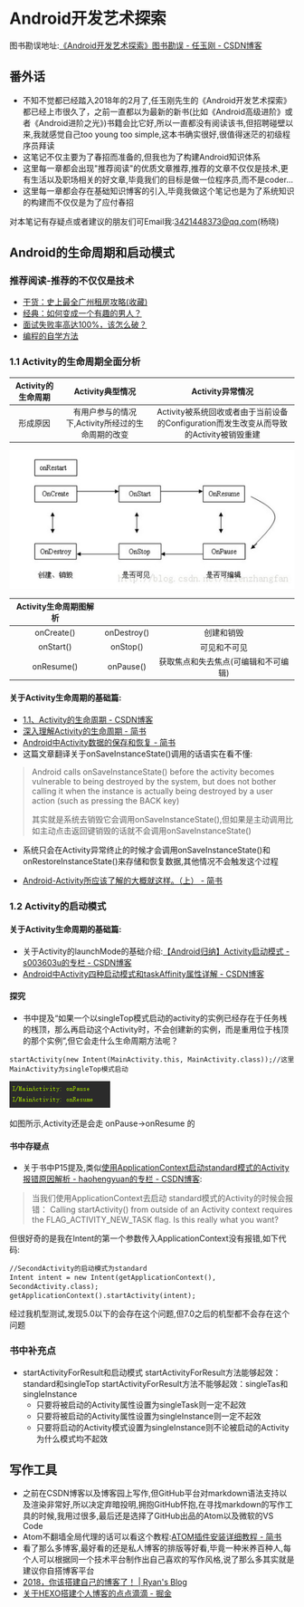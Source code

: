 # Android开发艺术探索
图书勘误地址:[《Android开发艺术探索》图书勘误 - 任玉刚 - CSDN博客]( http://blog.csdn.net/singwhatiwanna/article/details/48439621)

## 番外话
* 不知不觉都已经踏入2018年的2月了,任玉刚先生的《Android开发艺术探索》都已经上市很久了，之前一直都以为最新的新书(比如《Android高级进阶》或者《Android进阶之光》)书籍会比它好,所以一直都没有阅读该书,但招聘碰壁以来,我就感觉自己too young too simple,这本书确实很好,很值得迷茫的初级程序员拜读
* 这笔记不仅主要为了春招而准备的,但我也为了构建Android知识体系
* 这里每一章都会出现"推荐阅读"的优质文章推荐,推荐的文章不仅仅是技术,更有生活以及职场相关的好文章,毕竟我们的目标是做一位程序员,而不是coder...
* 这里每一章都会存在基础知识博客的引入,毕竟我做这个笔记也是为了系统知识的构建而不仅仅是为了应付春招

对本笔记有存疑点或者建议的朋友们可Email我:3421448373@qq.com(杨晓)

## Android的生命周期和启动模式

### 推荐阅读-推荐的不仅仅是技术
* [干货：史上最全广州租房攻略(收藏) ](https://mp.weixin.qq.com/s/NYjd1VWQPwjstRnYav94yg)
* [经典：如何变成一个有趣的男人？](https://mp.weixin.qq.com/s/Y56ml4ib1rpDda-u3RL7Cg)
* [面试失败率高达100%，该怎么破？](https://mp.weixin.qq.com/s/PmmUup4qN5mfoIkpXDjWXQ)
* [编程的自学方法](http://mp.weixin.qq.com/s/dsBoZHfsb97owCKiQVIF6g)


### 1.1 Activity的生命周期全面分析
| Activity的生命周期 | Activity典型情况 | Activity异常情况 |
| :------------: |:-----------:| :-----:|
| 形成原因 | 有用户参与的情况下,Activity所经过的生命周期的改变 | Activity被系统回收或者由于当前设备的Configuration而发生改变从而导致的Activity被销毁重建 |

![Activity生命周期图](./activity_lifestyle_pic.png)

|  Activity生命周期图解析 | | |
| :------------: |:-----------:| :-----:|
| onCreate()| onDestroy() | 创建和销毁 |
| onStart() | onStop() | 可见和不可见 |
| onResume()  | onPause()  | 获取焦点和失去焦点(可编辑和不可编辑)  |



#### 关于Activity生命周期的基础篇:
* [1.1、Activity的生命周期 - CSDN博客]( http://blog.csdn.net/lonelyroamer/article/details/8927940)
* [深入理解Activity的生命周期 - 简书]( https://www.jianshu.com/p/fb44584daee3)
* [Android中Activity数据的保存和恢复 - 简书](https://www.jianshu.com/p/6622434511f7)
 * 这篇文章翻译关于onSaveInstanceState()调用的话语实在看不懂:
  > Android calls onSaveInstanceState() before the activity becomes vulnerable   to being destroyed by the system, but does not bother calling it when the instance is actually being destroyed by a user action (such as pressing the BACK key)
  >
  > 其实就是系统去销毁它会调用onSaveInstanceState(),但如果是主动调用比如主动点击返回键销毁的话就不会调用onSaveInstanceState()

  * 系统只会在Activity异常终止的时候才会调用onSaveInstanceState()和onRestoreInstanceState()来存储和恢复数据,其他情况不会触发这个过程

* [Android-Activity所应该了解的大概就这样。（上） - 简书]( https://www.jianshu.com/p/33d0a0abd990)


### 1.2 Activity的启动模式

#### 关于Activity生命周期的基础篇:
* 关于Activity的launchMode的基础介绍:[【Android归纳】Activity启动模式 - s003603u的专栏 - CSDN博客]( http://blog.csdn.net/s003603u/article/details/47056379)
* [Android中Activity四种启动模式和taskAffinity属性详解 - CSDN博客](http://blog.csdn.net/zhangjg_blog/article/details/1092364)

#### 探究
* 书中提及“如果一个以singleTop模式启动的activity的实例已经存在于任务桟的桟顶，那么再启动这个Activity时，不会创建新的实例，而是重用位于栈顶的那个实例”,但它会走什么生命周期方法呢？
```
startActivity(new Intent(MainActivity.this, MainActivity.class));//这里MainActivity为singleTop模式启动
```

 ![Activity生命周期图](./activity_lifestyle_singTop.png)

 如图所示,Activity还是会走 onPause->onResume 的



#### 书中存疑点
* 关于书中P15提及,类似[使用ApplicationContext启动standard模式的Activity报错原因解析 - haohengyuan的专栏 - CSDN博客]( http://blog.csdn.net/haohengyuan/article/details/51898448):
>当我们使用ApplicationContext去启动 standard模式的Activity的时候会报错：
Calling startActivity() from outside of an Activity context requires the FLAG_ACTIVITY_NEW_TASK flag. Is this really what you want?

 但很好奇的是我在Intent的第一个参数传入ApplicationContext没有报错,如下代码:
 ```
 //SecondActivity的启动模式为standard
 Intent intent = new Intent(getApplicationContext(), SecondActivity.class);
getApplicationContext().startActivity(intent);
 ```
经过我机型测试,发现5.0以下的会存在这个问题,但7.0之后的机型都不会存在这个问题

### 书中补充点
* startActivityForResult和启动模式
  startActivityForResult方法能够起效：standard和singleTop
  startActivityForResult方法不能够起效：singleTas和singleInstance
  * 只要将被启动的Activity属性设置为singleTask则一定不起效
  * 只要将被启动的Activity属性设置为singleInstance则一定不起效
  * 只要将启动的Activity模式设置为singleInstance则不论被启动的Activity为什么模式均不起效



## 写作工具
* 之前在CSDN博客以及博客园上写作,但GitHub平台对markdown语法支持以及渲染非常好,所以决定弃暗投明,拥抱GitHub怀抱,在寻找markdown的写作工具的时候,我用过很多,最后还是选择了GitHub出品的Atom以及微软的VS Code
 * Atom不翻墙全局代理的话可以看这个教程:[ATOM插件安装详细教程 - 简书 ](https://www.jianshu.com/p/b4e80ed3a304)
* 看了那么多博客,最好看的还是私人博客的排版等好看,毕竟一种米养百种人,每个人可以根据同一个技术平台制作出自己喜欢的写作风格,说了那么多其实就是建议你自搭博客平台
 * [2018，你该搭建自己的博客了！ | Ryan's Blog](http://ryane.top/2018/01/10/2018%EF%BC%8C%E4%BD%A0%E8%AF%A5%E6%90%AD%E5%BB%BA%E8%87%AA%E5%B7%B1%E7%9A%84%E5%8D%9A%E5%AE%A2%E4%BA%86%EF%BC%81/)
 * [关于HEXO搭建个人博客的点点滴滴 - 掘金](https://juejin.im/post/5a6ee00ef265da3e4b770ac1)
